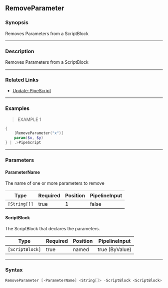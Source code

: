 RemoveParameter
---------------




### Synopsis
Removes Parameters from a ScriptBlock



---


### Description

Removes Parameters from a ScriptBlock



---


### Related Links
* [Update-PipeScript](Update-PipeScript.md)





---


### Examples
> EXAMPLE 1

```PowerShell
{
    [RemoveParameter("x")]
    param($x, $y)
} | .>PipeScript
```


---


### Parameters
#### **ParameterName**

The name of one or more parameters to remove






|Type        |Required|Position|PipelineInput|
|------------|--------|--------|-------------|
|`[String[]]`|true    |1       |false        |



#### **ScriptBlock**

The ScriptBlock that declares the parameters.






|Type           |Required|Position|PipelineInput |
|---------------|--------|--------|--------------|
|`[ScriptBlock]`|true    |named   |true (ByValue)|





---


### Syntax
```PowerShell
RemoveParameter [-ParameterName] <String[]> -ScriptBlock <ScriptBlock> [<CommonParameters>]
```
